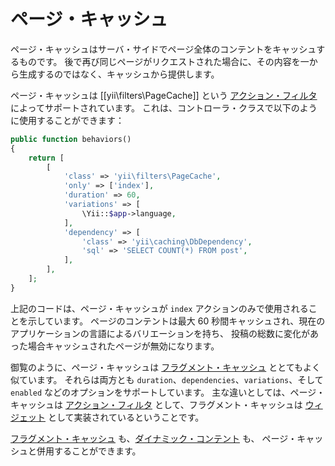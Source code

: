 ページ・キャッシュ
==================

ページ・キャッシュはサーバ・サイドでページ全体のコンテントをキャッシュするものです。
後で再び同じページがリクエストされた場合に、その内容を一から生成するのではなく、キャッシュから提供します。

ページ・キャッシュは [[yii\filters\PageCache]] という [アクション・フィルタ](structure-filters.md) によってサポートされています。
これは、コントローラ・クラスで以下のように使用することができます：

```php
public function behaviors()
{
    return [
        [
            'class' => 'yii\filters\PageCache',
            'only' => ['index'],
            'duration' => 60,
            'variations' => [
                \Yii::$app->language,
            ],
            'dependency' => [
                'class' => 'yii\caching\DbDependency',
                'sql' => 'SELECT COUNT(*) FROM post',
            ],
        ],
    ];
}
```

上記のコードは、ページ・キャッシュが `index` アクションのみで使用されることを示しています。
ページのコンテントは最大 60 秒間キャッシュされ、現在のアプリケーションの言語によるバリエーションを持ち、
投稿の総数に変化があった場合キャッシュされたページが無効になります。

御覧のように、ページ・キャッシュは [フラグメント・キャッシュ](caching-fragment.md) ととてもよく似ています。
それらは両方とも `duration`、`dependencies`、`variations`、そして `enabled` などのオプションをサポートしています。
主な違いとしては、ページ・キャッシュは [アクション・フィルタ](structure-filters.md) として、フラグメント・キャッシュは [ウィジェット](structure-widgets.md) として実装されているということです。

[フラグメント・キャッシュ](caching-fragment.md) も、[ダイナミック・コンテント](caching-fragment.md#dynamic-content) も、
ページ・キャッシュと併用することができます。

